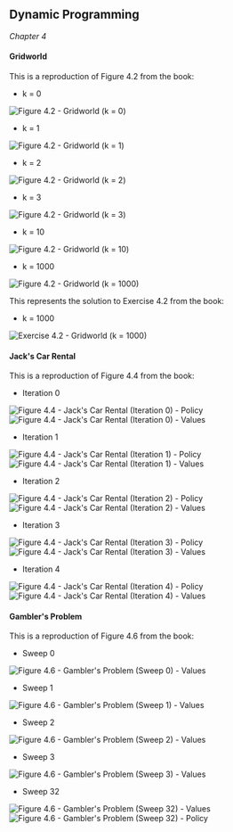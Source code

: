 ## Dynamic Programming

*Chapter 4*

#### Gridworld

This is a reproduction of Figure 4.2 from the book:

* k = 0

![Figure 4.2 - Gridworld (k = 0)](images/Figure-4.2-Gridworld-k0000.png)

* k = 1

![Figure 4.2 - Gridworld (k = 1)](images/Figure-4.2-Gridworld-k0001.png)

* k = 2

![Figure 4.2 - Gridworld (k = 2)](images/Figure-4.2-Gridworld-k0002.png)

* k = 3

![Figure 4.2 - Gridworld (k = 3)](images/Figure-4.2-Gridworld-k0003.png)

* k = 10

![Figure 4.2 - Gridworld (k = 10)](images/Figure-4.2-Gridworld-k0010.png)

* k = 1000

![Figure 4.2 - Gridworld (k = 1000)](images/Figure-4.2-Gridworld-k1000.png)

This represents the solution to Exercise 4.2 from the book:

* k = 1000

![Exercise 4.2 - Gridworld (k = 1000)](images/Exercise-4.2-Gridworld-k1000.png)

#### Jack's Car Rental

This is a reproduction of Figure 4.4 from the book:

* Iteration 0

![Figure 4.4 - Jack's Car Rental (Iteration 0) - Policy](images/Figure-4.4-JacksCarRental-Policy-0.png)
![Figure 4.4 - Jack's Car Rental (Iteration 0) - Values](images/Figure-4.4-JacksCarRental-Values-0.png)

* Iteration 1

![Figure 4.4 - Jack's Car Rental (Iteration 1) - Policy](images/Figure-4.4-JacksCarRental-Policy-1.png)
![Figure 4.4 - Jack's Car Rental (Iteration 1) - Values](images/Figure-4.4-JacksCarRental-Values-1.png)

* Iteration 2

![Figure 4.4 - Jack's Car Rental (Iteration 2) - Policy](images/Figure-4.4-JacksCarRental-Policy-2.png)
![Figure 4.4 - Jack's Car Rental (Iteration 2) - Values](images/Figure-4.4-JacksCarRental-Values-2.png)

* Iteration 3

![Figure 4.4 - Jack's Car Rental (Iteration 3) - Policy](images/Figure-4.4-JacksCarRental-Policy-3.png)
![Figure 4.4 - Jack's Car Rental (Iteration 3) - Values](images/Figure-4.4-JacksCarRental-Values-3.png)

* Iteration 4

![Figure 4.4 - Jack's Car Rental (Iteration 4) - Policy](images/Figure-4.4-JacksCarRental-Policy-4.png)
![Figure 4.4 - Jack's Car Rental (Iteration 4) - Values](images/Figure-4.4-JacksCarRental-Values-4.png)

#### Gambler's Problem

This is a reproduction of Figure 4.6 from the book:

* Sweep 0

![Figure 4.6 - Gambler's Problem (Sweep 0) - Values](images/Figure-4.6-GamblersProblem-Values-00.png)

* Sweep 1

![Figure 4.6 - Gambler's Problem (Sweep 1) - Values](images/Figure-4.6-GamblersProblem-Values-01.png)

* Sweep 2

![Figure 4.6 - Gambler's Problem (Sweep 2) - Values](images/Figure-4.6-GamblersProblem-Values-02.png)

* Sweep 3

![Figure 4.6 - Gambler's Problem (Sweep 3) - Values](images/Figure-4.6-GamblersProblem-Values-03.png)

* Sweep 32

![Figure 4.6 - Gambler's Problem (Sweep 32) - Values](images/Figure-4.6-GamblersProblem-Values-32.png)
![Figure 4.6 - Gambler's Problem (Sweep 32) - Policy](images/Figure-4.6-GamblersProblem-Policy-32.png)
